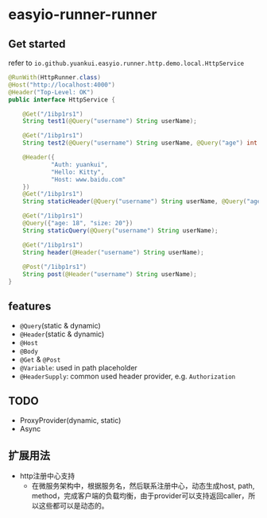 # easyio-runner-runner

## Get started

refer to `io.github.yuankui.easyio.runner.http.demo.local.HttpService`

```java
@RunWith(HttpRunner.class)
@Host("http://localhost:4000")
@Header("Top-Level: OK")
public interface HttpService {

    @Get("/1ibp1rs1")
    String test1(@Query("username") String userName);

    @Get("/1ibp1rs1")
    String test2(@Query("username") String userName, @Query("age") int age);

    @Header({
            "Auth: yuankui",
            "Hello: Kitty",
            "Host: www.baidu.com"
    })
    @Get("/1ibp1rs1")
    String staticHeader(@Query("username") String userName, @Query("age") int age);

    @Get("/1ibp1rs1")
    @Query({"age: 18", "size: 20"})
    String staticQuery(@Query("username") String userName);

    @Get("/1ibp1rs1")
    String header(@Header("username") String userName);
    
    @Post("/1ibp1rs1")
    String post(@Header("username") String userName);
}

```
## features

- `@Query`(static & dynamic)
- `@Header`(static & dynamic)
- `@Host`
- `@Body`
- `@Get` & `@Post`
- `@Variable`: used in path placeholder
- `@HeaderSupply`: common used header provider, e.g. `Authorization`

## TODO

- ProxyProvider(dynamic, static)
- Async

## 扩展用法

- http注册中心支持
  - 在微服务架构中，根据服务名，然后联系注册中心，动态生成host, path, method，完成客户端的负载均衡，由于provider可以支持返回caller，所以这些都可以是动态的。